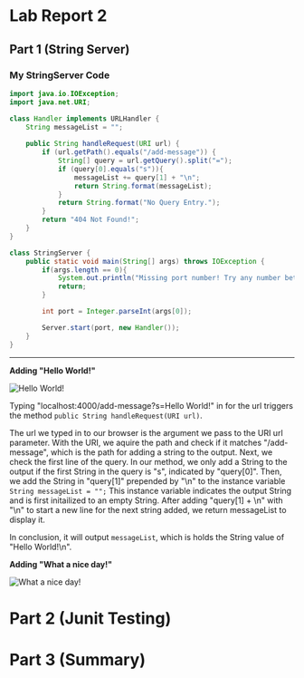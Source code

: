 # Lab Report 2
## Part 1 (String Server)

### My StringServer Code
```java
import java.io.IOException;
import java.net.URI;

class Handler implements URLHandler {
    String messageList = "";
  
    public String handleRequest(URI url) {
        if (url.getPath().equals("/add-message")) {
            String[] query = url.getQuery().split("=");
            if (query[0].equals("s")){
                messageList += query[1] + "\n";
                return String.format(messageList);
            }
            return String.format("No Query Entry.");
        }
        return "404 Not Found!";
    }
}

class StringServer {
    public static void main(String[] args) throws IOException {
        if(args.length == 0){
            System.out.println("Missing port number! Try any number between 1024 to 49151");
            return;
        }

        int port = Integer.parseInt(args[0]);

        Server.start(port, new Handler());
    }
}
```
---
**Adding "Hello World!"**

![Hello World!](https://cdn.discordapp.com/attachments/975608841838415872/1069468198539370526/image.png)

Typing "localhost:4000/add-message?s=Hello World!" in for the url triggers the method ```public String handleRequest(URI url)```.

The url we typed in to our browser is the argument we pass to the URI url parameter.
With the URI, we aquire the path and check if it matches "/add-message", which is the path for adding a string to the output.
Next, we check the first line of the query. In our method, we only add a String to the output if the first String in the query is "s", indicated by "query[0]".
Then, we add the String in "query[1]" prepended by "\n" to the instance variable ```String messageList = "";```
This instance variable indicates the output String and is first initailized to an empty String.
After adding "query[1] + \n" with "\n" to start a new line for the next string added, we return messageList to display it.

In conclusion, it will output ```messageList```, which is holds the String value of "Hello World!\n".

**Adding  "What a nice day!"**

![What a nice day!](https://cdn.discordapp.com/attachments/975608841838415872/1069468865786032248/image.png)

# Part 2 (Junit Testing)

# Part 3 (Summary)

